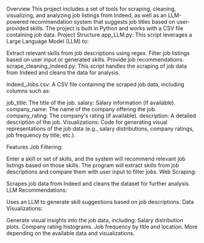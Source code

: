 Overview
This project includes a set of tools for scraping, cleaning, visualizing, and analyzing job listings from Indeed, as well as an LLM-powered recommendation system that suggests job titles based on user-provided skills. The project is built in Python and works with a CSV file containing job data.
Project Structure
app_LLM.py: This script leverages a Large Language Model (LLM) to:

Extract relevant skills from job descriptions using regex.
Filter job listings based on user input or generated skills.
Provide job recommendations.
scrape_cleaning_indeed.py: This script handles the scraping of job data from Indeed and cleans the data for analysis.

Indeed_Jobs.csv: A CSV file containing the scraped job data, including columns such as:

job_title: The title of the job.
salary: Salary information (if available).
company_name: The name of the company offering the job.
company_rating: The company's rating (if available).
description: A detailed description of the job.
Visualizations: Code for generating visual representations of the job data (e.g., salary distributions, company ratings, job frequency by title, etc.).

Features
Job Filtering:

Enter a skill or set of skills, and the system will recommend relevant job listings based on those skills.
The program will extract skills from job descriptions and compare them with user input to filter jobs.
Web Scraping:

Scrapes job data from Indeed and cleans the dataset for further analysis.
LLM Recommendations:

Uses an LLM to generate skill suggestions based on job descriptions.
Data Visualizations:

Generate visual insights into the job data, including:
Salary distribution plots.
Company rating histograms.
Job frequency by title and location.
More depending on the available data and visualizations.
